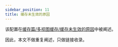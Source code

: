 ```yaml
---
sidebar_position: 11
title: 缓存未生效的原因
---
```


该配置在[缓存篇/多视图缓存/缓存未生效的原因](../cache/multiview-cache/abandoned-callback.mdx)中被阐述。

因此，本文不做重复阐述，只做链接收录。